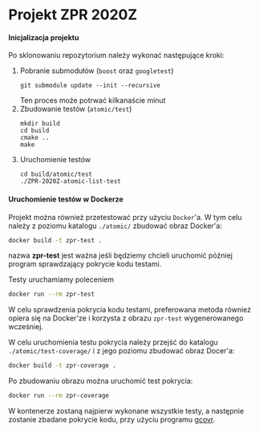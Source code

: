 # Projekt ZPR 2020Z

#### Inicjalizacja projektu
Po sklonowaniu repozytorium należy wykonać następujące kroki:
1. Pobranie submodułów (`boost` oraz `googletest`)
   ```
   git submodule update --init --recursive
   ```
   Ten proces może potrwać kilkanaście minut
2. Zbudowanie testów (`atomic/test`)
   ```
   mkdir build
   cd build
   cmake ..
   make 
   ```
3. Uruchomienie testów
   ```
   cd build/atomic/test
   ./ZPR-2020Z-atomic-list-test
   ```

#### Uruchomienie testów w Dockerze
Projekt można również przetestować przy użyciu `Docker`'a. W tym celu należy z 
poziomu katalogu `./atomic/` zbudować obraz Docker'a:
```bash
docker build -t zpr-test .
```
nazwa **zpr-test** jest ważna jeśli będziemy chcieli uruchomić później program 
sprawdzający pokrycie kodu testami.

Testy uruchamiamy poleceniem
```bash
docker run --rm zpr-test
```

W celu sprawdzenia pokrycia kodu testami, preferowana metoda również opiera się 
na Docker'ze i korzysta z obrazu `zpr-test` wygenerowanego wcześniej.

W celu uruchomienia testu pokrycia należy przejść do katalogu `./atomic/test-coverage/` 
i z jego poziomu zbudować obraz Docer'a:
```bash
docker build -t zpr-coverage .
```
Po zbudowaniu obrazu można uruchomić test pokrycia:
```bash
docker run --rm zpr-coverage
``` 
W kontenerze zostaną najpierw wykonane wszystkie testy, a następnie zostanie 
zbadane pokrycie kodu, przy użyciu programu [gcovr](https://gcovr.com/en/stable/).
